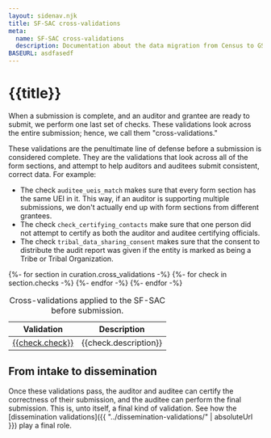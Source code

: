 ```yaml
---
layout: sidenav.njk
title: SF-SAC cross-validations
meta:
  name: SF-SAC cross-validations
  description: Documentation about the data migration from Census to GSA.
BASEURL: asdfasedf
---
```


# {{title}}

When a submission is complete, and an auditor and grantee are ready to submit, we perform one last set of checks. These validations look across the entire submission; hence, we call them "cross-validations."

These validations are the penultimate line of defense before a submission is considered complete. They are the validations that look across all of the form sections, and attempt to help auditors and auditees submit consistent, correct data. For example:

* The check `auditee_ueis_match` makes sure that every form section has the same UEI in it. This way, if an auditor is supporting multiple submissions, we don't actually end up with form sections from different grantees.
* The check `check_certifying_contacts` make sure that one person did not attempt to certify as both the auditor and auditee certifying officials.
* The check `tribal_data_sharing_consent` makes sure that the consent to distribute the audit report was given if the entity is marked as being a Tribe or Tribal Organization.

<div class="usa-table-container" tabindex="0">
<table class="usa-table">
    <caption>
    Cross-validations applied to the SF-SAC before submission.
    </caption>
    <thead>
    <tr>
        <th scope="col">Validation</th>
        <th scope="col">Description</th>
    </tr>
    </thead>
    <tbody>
{%- for section in curation.cross_validations -%}
    {%- for check in section.checks -%}
        <tr>
            <td scope="row"><a href='{{ check.url | replace("BASEURL", baseurl) }}'>{{check.check}}</a></td>
            <td>{{check.description}}</td>
        </tr>
    {%- endfor -%}
{%- endfor -%}
</tbody>
</table>
</div>


## From intake to dissemination

Once these validations pass, the auditor and auditee can certify the correctness of their submission, and the auditee can perform the final submission. This is, unto itself, a final kind of validation. See how the [dissemination validations]({{ "../dissemination-validations/" | absoluteUrl }}) play a final role.
